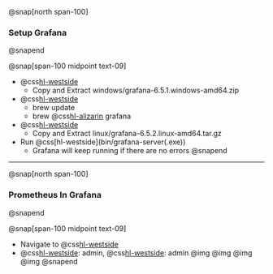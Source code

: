 @snap[north span-100]
### Setup Grafana
@snapend

@snap[span-100 midpoint text-09]
- @css[hl-westside](Windows:)
  - Copy and Extract windows/grafana-6.5.1.windows-amd64.zip
- @css[hl-westside](Mac:)
  - brew update
  - brew @css[hl-alizarin](install) grafana
- @css[hl-westside](Linux:)
  - Copy and Extract linux/grafana-6.5.2.linux-amd64.tar.gz
- Run @css[hl-westside](bin/grafana-server(.exe&#41;)
  - Grafana will keep running if there are no errors
@snapend

---
@snap[north span-100]
### Prometheus In Grafana
@snapend

@snap[span-100 midpoint text-09]
- Navigate to @css[hl-westside](localhost:3000)
- @css[hl-westside](User): admin, @css[hl-westside](Pass): admin
@img[](assets/img/grafana-add-datasource.png)
@img[](assets/img/grafana-add-prometheus.png)
@img[](assets/img/grafana-add-prometheus-url.png)
@img[](assets/img/grafana-add-prometheus-save.png)
@snapend


<!-- @snap[south span-70]
@img[](assets/img/grafana-add-datasource.png)
@snapend -->